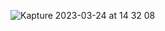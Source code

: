 ![Kapture 2023-03-24 at 14 32 08](https://user-images.githubusercontent.com/112631548/227554780-3636211e-acc2-4573-8b6a-fc37f20ab589.gif)
